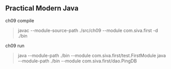 ## Practical Modern Java

ch09 compile
> javac --module-source-path ./src/ch09 --module com.siva.first -d ./bin

ch09 run
> java --module-path ./bin --module com.siva.first/test.FirstModule
> java --module-path ./bin --module com.siva.first/dao.PingDB
